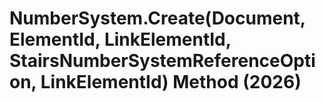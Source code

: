 # NumberSystem.Create(Document, ElementId, LinkElementId, StairsNumberSystemReferenceOption, LinkElementId) Method (2026)

﻿